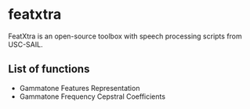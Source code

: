 featxtra
========

FeatXtra is an open-source toolbox with speech processing scripts from 
USC-SAIL.

List of functions
-----------------

* Gammatone Features Representation  
* Gammatone Frequency Cepstral Coefficients 
